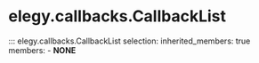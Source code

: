 
# elegy.callbacks.CallbackList

::: elegy.callbacks.CallbackList
    selection:
        inherited_members: true
        members:
            - __NONE__
        